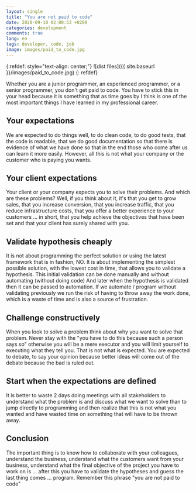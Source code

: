 ```yaml
---
layout: single
title: "You are not paid to code"
date: 2020-09-10 02:00:53 +0200
categories: development
comments: true
lang: en
tags: developer, code, job
image: images/paid_to_code.jpg
---
```


{:refdef: style="text-align: center;"}
![dist files]({{ site.baseurl }}/images/paid_to_code.jpg)
{: refdef}

Whether you are a junior programmer, an experienced programmer, or a senior programmer, you don't get paid to code. You have to stick this in your head because it is something that as time goes by I think is one of the most important things I have learned in my professional career.

Your expectations
-----------------------------
We are expected to do things well, to do clean code, to do good tests, that the code is readable, that we do good documentation so that there is evidence of what we have done so that in the end those who come after us can learn it more easily. However, all this is not what your company or the customer who is paying you wants.

Your client expectations
-----------------------------------------
Your client or your company expects you to solve their problems. And which are these problems? Well, if you think about it, it's that you get to grow sales, that you increase conversion, that you increase traffic, that you reduce infrastructure costs, that you offer a better experience to your customers ... in short, that you help achieve the objectives that have been set and that your client has surely shared with you.

Validate hypothesis cheaply
----------------------------------
It is not about programming the perfect solution or using the latest framework that is in fashion, NO. It is about implementing the simplest possible solution, with the lowest cost in time, that allows you to validate a hypothesis. This initial validation can be done manually and without automating (without doing code) And later when the hypothesis is validated then it can be passed to automation. If we automate / program without validating previously we run the risk of having to throw away the work done, which is a waste of time and is also a source of frustration.

Challenge constructively
----------------------------------
When you look to solve a problem think about why you want to solve that problem. Never stay with the "you have to do this because such a person says so" otherwise you will be a mere executor and you will limit yourself to executing what they tell you. That is not what is expected. You are expected to debate, to say your opinion because better ideas will come out of the debate because the bad is ruled out.

Start when the expectations are defined
-------------------------------------------- 
It is better to waste 2 days doing meetings with all stakeholders to understand what the problem is and discuss what we want to solve than to jump directly to programming and then realize that this is not what you wanted and have wasted time on something that will have to be thrown away.

Conclusion
----------------------
The important thing is to know how to collaborate with your colleagues, understand the business, understand what the customers want from your business, understand what the final objective of the project you have to work on is ... after this you have to validate the hypotheses and guess the last thing comes ... program. Remember this phrase "you are not paid to code"
